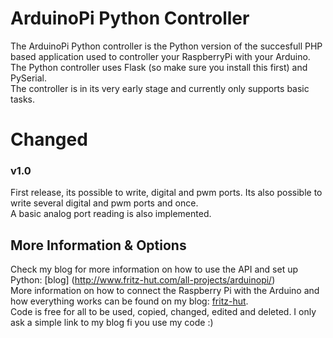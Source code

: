 # ArduinoPi Python Controller
The ArduinoPi Python controller is the Python version of the succesfull PHP based application used to controller your RaspberryPi with your Arduino.
The Python controller uses Flask (so make sure you install this first) and PySerial.        
The controller is in its very early stage and currently only supports basic tasks.

# Changed
### v1.0
First release, its possible to write, digital and pwm ports. Its also possible to write several digital and pwm ports and once.      
A basic analog port reading is also implemented.

## More Information & Options
Check my blog for more information on how to use the API and set up Python: [blog] (http://www.fritz-hut.com/all-projects/arduinopi/)     
More information on how to connect the Raspberry Pi with the Arduino and how everything works can be found on my blog: [fritz-hut](http://www.fritz-hut.com).       
Code is free for all to be used, copied, changed, edited and deleted. I only ask a simple link to my blog fi you use my code :)